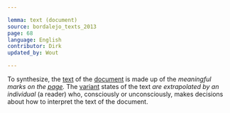 ```yaml
---

lemma: text (document)
source: bordalejo_texts_2013
page: 68
language: English
contributor: Dirk
updated_by: Wout

---
```


To synthesize, the [text](text.html) of the [document](document.html) is made up of the _meaningful marks on the [page](page.html)._ The [variant](variant.html) states of the text _are extrapolated by an individual_ (a reader) who, consciously or unconsciously, makes decisions about how to interpret the text of the document.
